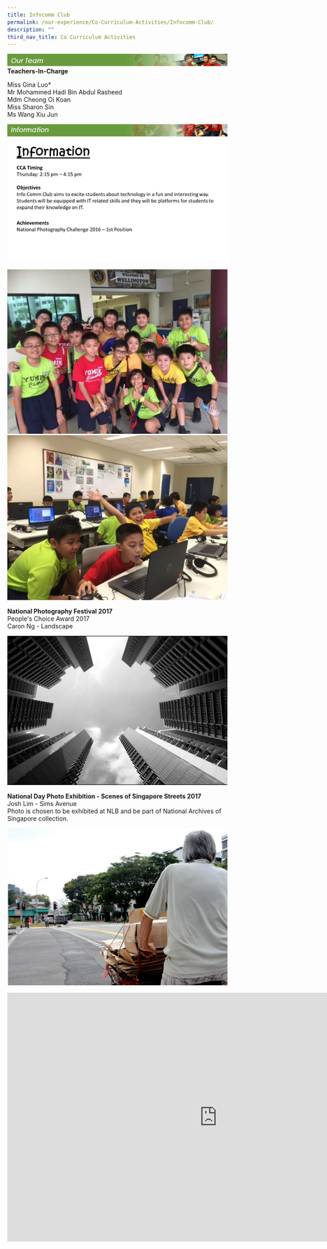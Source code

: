 ```yaml
---
title: Infocomm Club
permalink: /our-experience/Co-Curriculum-Activities/Infocomm-Club/
description: ""
third_nav_title: Co Curriculum Activities
---
```

![](/images/ourteam_infocomm.png)
**Teachers-In-Charge**  
  
Miss Gina Luo\*  
Mr Mohammed Hadi Bin Abdul Rasheed  
Mdm Cheong Oi Koan  
Miss Sharon Sin  
Ms Wang Xiu Jun

![](/images/information_infocomm.png)
![](/images/Slide22a.jpg)

![](/images/Infocomm%20Club%20201801.jpeg)
![](/images/Infocomm%20Club%20201802.jpeg)

**National Photography Festival 2017**&nbsp;  
People's Choice Award 2017&nbsp;  
Caron Ng - Landscape

![](/images/Caron.png)

**National Day Photo Exhibition - Scenes of Singapore Streets 2017**  
Josh Lim - Sims Avenue  
Photo is chosen to be exhibited at NLB and be part of National&nbsp;Archives of Singapore collection.

![](/images/Josh.png)

<iframe allowfullscreen="true" height="569" width="960" frameborder="0" src="https://docs.google.com/presentation/d/e/2PACX-1vRb-U3UnPEUgS-eUBWTxlfcENchEJT1kYWnZmiP0c9q3dSL4pAIA55y6px_1WybkguCbtz6HxQTC9nI/embed?start=false&amp;loop=false&amp;delayms=3000"></iframe>